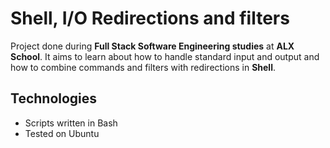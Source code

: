 # Shell, I/O Redirections and filters

Project done during **Full Stack Software Engineering studies** at **ALX School**. It aims to learn about how to handle standard input and output and how to combine commands and filters with redirections in **Shell**.

## Technologies
* Scripts written in Bash
* Tested on Ubuntu
